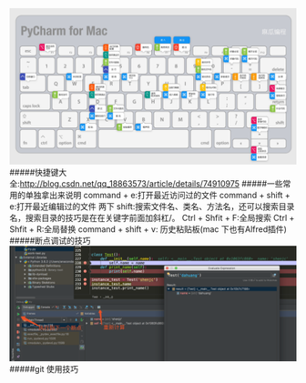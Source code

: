 
![](/assets/3.jpg)
#####快捷键大全:http://blog.csdn.net/qq_18863573/article/details/74910975
#####一些常用的单独拿出来说明
command + e:打开最近访问过的文件
command + shift + e:打开最近编辑过的文件
两下 shift:搜索文件名、类名、方法名，还可以搜索目录名，搜索目录的技巧是在在关键字前面加斜杠/。
Ctrl + Shfit + F:全局搜索
Ctrl + Shfit + R:全局替换
command + shift + v: 历史粘贴板(mac 下也有Alfred插件)
#####断点调试的技巧
![](/assets/WX20171229-140603@2x.png)
#####git 使用技巧
